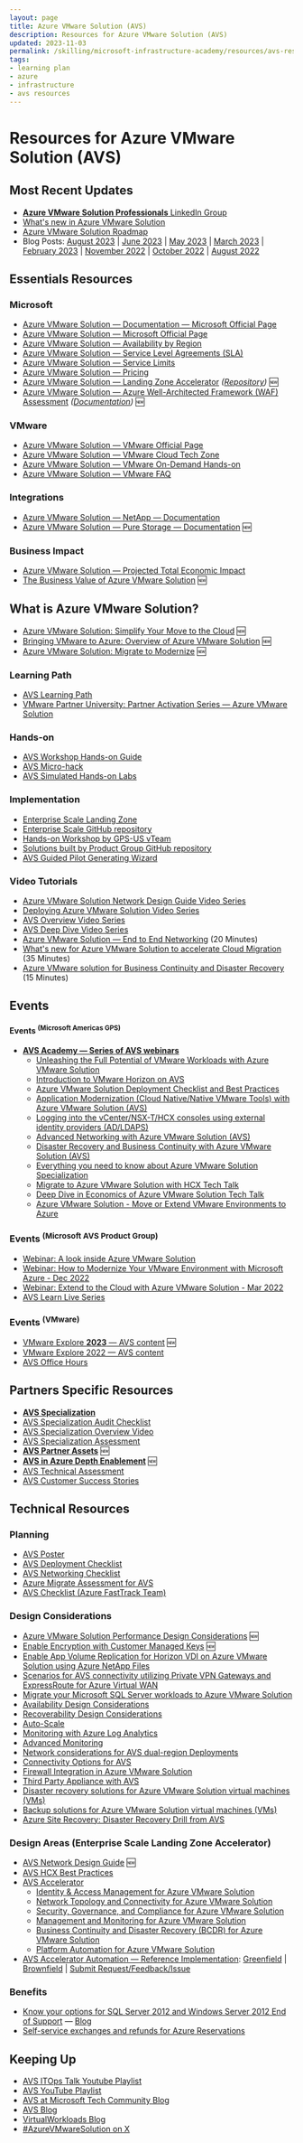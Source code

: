 ```yaml
---
layout: page
title: Azure VMware Solution (AVS)
description: Resources for Azure VMware Solution (AVS)
updated: 2023-11-03
permalink: /skilling/microsoft-infrastructure-academy/resources/avs-resources
tags: 
- learning plan
- azure
- infrastructure
- avs resources
---
```


# Resources for Azure VMware Solution (AVS)

## Most Recent Updates
* [**Azure VMware Solution Professionals** LinkedIn Group](https://aka.ms/AVSPros)
* [What's new in Azure VMware Solution](https://aka.ms/AVSUpdates)
* [Azure VMware Solution Roadmap](https://aka.ms/avsroadmap)
* Blog Posts: [August 2023](https://techcommunity.microsoft.com/t5/azure-migration-and/announcing-new-enhancements-for-azure-vmware-solution/ba-p/3906272)
 | [June 2023](https://techcommunity.microsoft.com/t5/azure-migration-and/azure-vmware-solution-june-2023-what-s-new-update/ba-p/3843932)
 | [May 2023](https://techcommunity.microsoft.com/t5/azure-migration-and/azure-vmware-solution-may-2023-what-s-new-update/ba-p/3815569)
 | [March 2023](https://techcommunity.microsoft.com/t5/azure-migration-and/azure-vmware-solution-march-2023-what-s-new-update/ba-p/3766739)
 | [February 2023](https://techcommunity.microsoft.com/t5/azure-migration-and/azure-vmware-solution-february-2023-what-s-new-update/ba-p/3734890)
 | [November 2022](https://azure.microsoft.com/blog/announcing-more-azure-vmware-solution-enhancements/)
 | [October 2022](https://techcommunity.microsoft.com/t5/azure-migration-and/what-s-new-in-azure-vmware-solution-october-2022/ba-p/3645077)
 | [August 2022](https://azure.microsoft.com/blog/announcing-new-enhancements-for-azure-vmware-solution/)

## Essentials Resources

### Microsoft
* [Azure VMware Solution — Documentation — Microsoft Official Page](https://learn.microsoft.com/azure/azure-vmware/)
* [Azure VMware Solution — Microsoft Official Page](https://azure.microsoft.com/services/azure-vmware/)
* [Azure VMware Solution — Availability by Region](https://azure.microsoft.com/global-infrastructure/services/?products=azure-vmware&regions=all)
* [Azure VMware Solution — Service Level Agreements (SLA)](https://azure.microsoft.com/support/legal/sla/azure-vmware/v1_1/)
* [Azure VMware Solution — Service Limits](https://learn.microsoft.com/azure/azure-resource-manager/management/azure-subscription-service-limits#azure-vmware-solution-limits)
* [Azure VMware Solution — Pricing](https://azure.microsoft.com/pricing/details/azure-vmware/)
* [Azure VMware Solution — Landing Zone Accelerator](https://aka.ms/avsaccelerator) *([Repository](https://aka.ms/avsacceleratorautomation))* 🆕
* [Azure VMware Solution — Azure Well-Architected Framework (WAF) Assessment](https://aka.ms/avswaf) *([Documentation](https://aka.ms/avswafdocs))* 🆕

### VMware
* [Azure VMware Solution — VMware Official Page](https://cloud.vmware.com/azure-vmware-solution)
* [Azure VMware Solution — VMware Cloud Tech Zone](https://vmc.techzone.vmware.com/azure-vmware-solution)
* [Azure VMware Solution — VMware On-Demand Hands-on](https://aka.ms/AVSHOL)
* [Azure VMware Solution — VMware FAQ](https://www.vmware.com/content/dam/digitalmarketing/vmware/en/pdf/partners/vmw-faq-temp.pdf)

### Integrations
* [Azure VMware Solution — NetApp — Documentation](https://docs.netapp.com/us-en/netapp-solutions/ehc/azure/index.html)
* [Azure VMware Solution — Pure Storage — Documentation](https://www.purestorage.com/solutions/cloud/azure-vmware.html) 🆕

### Business Impact
* [Azure VMware Solution — Projected Total Economic Impact](https://aka.ms/AVSTEIReport)
* [The Business Value of Azure VMware Solution](https://aka.ms/AVSBVS) 🆕

## What is Azure VMware Solution?
* [Azure VMware Solution: Simplify Your Move to the Cloud](https://www.youtube.com/watch?v=otvdGHeO5xI) 🆕
* [Bringing VMware to Azure: Overview of Azure VMware Solution](https://www.youtube.com/watch?v=VaF-f4DgK2s) 🆕
* [Azure VMware Solution: Migrate to Modernize](https://www.microsoft.com/videoplayer/embed/RW10Z02) 🆕

### Learning Path
* [AVS Learning Path](https://aka.ms/avslearn)
* [VMware Partner University: Partner Activation Series — Azure VMware Solution](https://partneruniversity.vmware.com/site/program.do?dispatch=showCourseSession&id=f0b0e6cf-03f0-11ec-8643-0cc47adeb5f8)

### Hands-on
* [AVS Workshop Hands-on Guide](https://aka.ms/AVSHub)
* [AVS Micro-hack](https://aka.ms/AVSMicroHack)
* [AVS Simulated Hands-on Labs](https://aka.ms/AVSHOL)

### Implementation
* [Enterprise Scale Landing Zone](https://aka.ms/AVSEnterpriseScale)
* [Enterprise Scale GitHub repository](https://aka.ms/AVSEnterpriseScaleRepo)
* [Hands-on Workshop by GPS-US vTeam](https://aka.ms/AVSHub)
* [Solutions built by Product Group GitHub repository](https://github.com/Azure/azure-vmware-solution)
* [AVS Guided Pilot Generating Wizard](https://aka.ms/avsguidedpilot)

### Video Tutorials
* [Azure VMware Solution Network Design Guide Video Series](https://www.youtube.com/playlist?list=PLjt5SKzX1iI-pevOBGUg9L7dNZv6N7_9g)
* [Deploying Azure VMware Solution Video Series](https://vmc.techzone.vmware.com/deploying-azure-vmware-solution)
* [AVS Overview Video Series](https://aka.ms/AVSTechOverview)
* [AVS Deep Dive Video Series](https://aka.ms/AVSDeepDive)
* [Azure VMware Solution — End to End Networking](https://www.youtube.com/watch?v=6_LYsYicacs) (20 Minutes)
* [What's new for Azure VMware Solution to accelerate Cloud Migration](https://www.youtube.com/watch?v=k0UaEqgTPdo&t=733s) (35 Minutes)
* [Azure VMware solution for Business Continuity and Disaster Recovery](https://www.youtube.com/watch?v=rhTgVqR4pps) (15 Minutes)


## Events

#### Events <sup>(Microsoft Americas GPS)</sup>
* [**AVS Academy — Series of AVS webinars**](https://aka.ms/AVSacademy)
  * [Unleashing the Full Potential of VMware Workloads with Azure VMware Solution](https://msuspartners.eventbuilder.com/event/70967?source=AVSAcademy)
  * [Introduction to VMware Horizon on AVS](https://msuspartners.eventbuilder.com/event/71309?source=AVSAcademy)
  * [Azure VMware Solution Deployment Checklist and Best Practices](https://msuspartners.eventbuilder.com/event/69755?source=AVSAcademy)
  * [Application Modernization (Cloud Native/Native VMware Tools) with Azure VMware Solution (AVS)](https://msuspartners.eventbuilder.com/event/63837?source=AVSAcademy)
  * [Logging into the vCenter/NSX-T/HCX consoles using external identity providers (AD/LDAPS)](https://msuspartners.eventbuilder.com/event/68299?source=AVSAcademy)
  * [Advanced Networking with Azure VMware Solution (AVS)](https://msuspartners.eventbuilder.com/event/63836?source=AVSAcademy)
  * [Disaster Recovery and Business Continuity with Azure VMware Solution (AVS)](https://msuspartners.eventbuilder.com/event/63835?source=AVSAcademy)
  * [Everything you need to know about Azure VMware Solution Specialization](https://msuspartners.eventbuilder.com/event/65447?source=AVSAcademy)
  * [Migrate to Azure VMware Solution with HCX Tech Talk](https://msuspartners.eventbuilder.com/event/62040?source=AVSAcademy)
  * [Deep Dive in Economics of Azure VMware Solution Tech Talk](https://msuspartners.eventbuilder.com/event/55981?source=AVSAcademy)
  * [Azure VMware Solution - Move or Extend VMware Environments to Azure](https://msuspartners.eventbuilder.com/event/40430)

### Events <sup>(Microsoft AVS Product Group)</sup>
* [Webinar: A look inside Azure VMware Solution](https://info.microsoft.com/ww-landing-get-started-with-azure-vmware-solution-a-look-inside.html?lcid=en-us)
* [Webinar: How to Modernize Your VMware Environment with Microsoft Azure - Dec 2022](https://aka.ms/AVS-Webinar22)
* [Webinar: Extend to the Cloud with Azure VMware Solution - Mar 2022](https://aka.ms/AzureVMwareSolution2022)
* [AVS Learn Live Series](https://aka.ms/learnlive-run-vmware-workloads-azure-vmware-solution)

### Events <sup>(VMware)</sup>
* [VMware Explore **2023** — AVS content](https://www.vmware.com/explore/video-library/search.html#product=%22Azure%20VMware%20Solution%22&year=2023) 🆕
* [VMware Explore 2022 — AVS content](https://www.vmware.com/explore/video-library/search.html#product=%22Azure%20VMware%20Solution%22&year=2022)
* [AVS Office Hours](https://aka.ms/AVSOfficeHours)

## Partners Specific Resources
* [**AVS Specialization**](https://aka.ms/AVSSpecial)
* [AVS Specialization Audit Checklist](https://aka.ms/AVSAdvSpecAudit)
* [AVS Specialization Overview Video](https://aka.ms/AVSAdvSpecVideo)
* [AVS Specialization Assessment](https://aka.ms/AVSAdvSpecAssess)
* [**AVS Partner Assets**](https://aka.ms/AVSPartnerAssets) 🆕
* [**AVS in Azure Depth Enablement**](https://aka.ms/partner/azurevc) 🆕
* [AVS Technical Assessment](https://partner.microsoft.com/en-nl/asset/collection/azure-vmware-solution-avs-technical-assessment#/)
* [AVS Customer Success Stories](https://aka.ms/AVSCustomerSuccess)

## Technical Resources

### Planning 
* [AVS Poster](https://www.vmware.com/content/dam/digitalmarketing/vmware/en/pdf/docs/vmw-avs-logical-design-deployment-connectivity.pdf)
* [AVS Deployment Checklist](https://learn.microsoft.com/azure/azure-vmware/production-ready-deployment-steps)
* [AVS Networking Checklist](https://learn.microsoft.com/azure/azure-vmware/tutorial-network-checklist)
* [Azure Migrate Assessment for AVS](https://learn.microsoft.com/azure/migrate/how-to-create-azure-vmware-solution-assessment)
* [AVS Checklist (Azure FastTrack Team)](https://aka.ms/avschecklists)

### Design Considerations
* [Azure VMware Solution Performance Design Considerations](https://techcommunity.microsoft.com/t5/azure-migration-and/azure-vmware-solution-performance-design-considerations/ba-p/3903291) 🆕
* [Enable Encryption with Customer Managed Keys](https://techcommunity.microsoft.com/t5/azure-migration-and/customer-managed-keys-for-azure-vmware-solution/ba-p/3762931) 🆕
* [Enable App Volume Replication for Horizon VDI on Azure VMware Solution using Azure NetApp Files](https://techcommunity.microsoft.com/t5/azure-migration-and/enable-app-volume-replication-for-horizon-vdi-on-azure-vmware/ba-p/3798178)
* [Scenarios for AVS connectivity utilizing Private VPN Gateways and ExpressRoute for Azure Virtual WAN](https://techcommunity.microsoft.com/t5/fasttrack-for-azure/scenarios-for-avs-connectivity-utilizing-private-vpn-gateways/ba-p/3831493)
* [Migrate your Microsoft SQL Server workloads to Azure VMware Solution](https://techcommunity.microsoft.com/t5/azure-migration-and/migrate-your-microsoft-sql-server-workloads-to-azure-vmware/ba-p/3776447)
* [Availability Design Considerations](https://techcommunity.microsoft.com/t5/azure-migration-and/azure-vmware-solution-availability-design-considerations/ba-p/3682915)
* [Recoverability Design Considerations](https://techcommunity.microsoft.com/t5/azure-migration-and/azure-vmware-solution-recoverability-design-considerations/ba-p/3746509)
* [Auto-Scale](https://techcommunity.microsoft.com/t5/azure-migration-and/azure-vmware-solution-auto-scale/ba-p/3690186)
* [Monitoring with Azure Log Analytics](https://techcommunity.microsoft.com/t5/azure-migration-and/monitoring-azure-vmware-solution-with-log-analytics/ba-p/3720515)
* [Advanced Monitoring](https://techcommunity.microsoft.com/t5/azure-migration-and/azure-vmware-solution-advanced-monitoring/ba-p/3686560)
* [Network considerations for AVS dual-region Deployments](https://github.com/Azure/Enterprise-Scale-for-AVS/blob/main/BrownField/Networking/Concepts/Connectivity-Multi-region/dual-region-hub-spoke.md)
* [Connectivity Options for AVS](https://github.com/Azure/Enterprise-Scale-for-AVS/blob/main/BrownField/Networking/Concepts/Connectivity-Single-region/Implementation-Options.md)
* [Firewall Integration in Azure VMware Solution](https://techcommunity.microsoft.com/t5/azure-migration-and/firewall-integration-in-azure-vmware-solution/ba-p/2254961)
* [Third Party Appliance with AVS](https://techcommunity.microsoft.com/t5/azure-migration/azure-vmware-solution-avs-connecting-3rd-party-networking-and/ba-p/1524297)
* [Disaster recovery solutions for Azure VMware Solution virtual machines (VMs)](https://learn.microsoft.com/azure/azure-vmware/ecosystem-disaster-recovery-vms)
* [Backup solutions for Azure VMware Solution virtual machines (VMs)](https://learn.microsoft.com/azure/azure-vmware/ecosystem-back-up-vms)
* [Azure Site Recovery: Disaster Recovery Drill from AVS](https://learn.microsoft.com/azure/site-recovery/avs-tutorial-dr-drill-azure)

### Design Areas (Enterprise Scale Landing Zone Accelerator)
* [AVS Network Design Guide](https://aka.ms/avs-design-basics) 🆕
* [AVS HCX Best Practices](https://aka.ms/AVSHCX)
* [AVS Accelerator](https://aka.ms/AVSAccelerator)
  * [Identity & Access Management for Azure VMware Solution](https://learn.microsoft.com/azure/cloud-adoption-framework/scenarios/azure-vmware/eslz-identity-and-access-management)
  * [Network Topology and Connectivity for Azure VMware Solution](https://learn.microsoft.com/azure/cloud-adoption-framework/scenarios/azure-vmware/eslz-network-topology-connectivity)
  * [Security, Governance, and Compliance for Azure VMware Solution](https://learn.microsoft.com/azure/cloud-adoption-framework/scenarios/azure-vmware/eslz-security-governance-and-compliance)
  * [Management and Monitoring for Azure VMware Solution](https://learn.microsoft.com/azure/cloud-adoption-framework/scenarios/azure-vmware/eslz-management-and-monitoring)
  * [Business Continuity and Disaster Recovery (BCDR) for Azure VMware Solution](https://learn.microsoft.com/azure/cloud-adoption-framework/scenarios/azure-vmware/eslz-business-continuity-and-disaster-recovery)
  * [Platform Automation for Azure VMware Solution](https://learn.microsoft.com/azure/cloud-adoption-framework/scenarios/azure-vmware/eslz-platform-automation-and-devops)
* [AVS Accelerator Automation — Reference Implementation](https://aka.ms/avsacceleratorautomation): [Greenfield](https://github.com/Azure/Enterprise-Scale-for-AVS/tree/main/AVS-Landing-Zone/GreenField) | [Brownfield](https://github.com/Azure/Enterprise-Scale-for-AVS/blob/main/BrownField) | [Submit Request/Feedback/Issue](https://github.com/Azure/Enterprise-Scale-for-AVS/issues/new)

### Benefits
* [Know your options for SQL Server 2012 and Windows Server 2012 End of Support](https://www.microsoft.com/windows-server/extended-security-updates) — [Blog](https://cloudblogs.microsoft.com/sqlserver/2021/07/14/know-your-options-for-sql-server-2012-and-windows-server-2012-end-of-support/)
* [Self-service exchanges and refunds for Azure Reservations](https://learn.microsoft.com/azure/cost-management-billing/reservations/exchange-and-refund-azure-reservations)

## Keeping Up
* [AVS ITOps Talk Youtube Playlist](https://aka.ms/avschannel)
* [AVS YouTube Playlist](https://aka.ms/AVSPlayList)
* [AVS at Microsoft Tech Community Blog](https://techcommunity.microsoft.com/t5/azure-migration/bg-p/AzureMigrationBlog)
* [AVS Blog](https://avs.ms)
* [VirtualWorkloads Blog](https://www.virtualworkloads.com/)
* [#AzureVMwareSolution on X](https://twitter.com/hashtag/azurevmwaresolution)